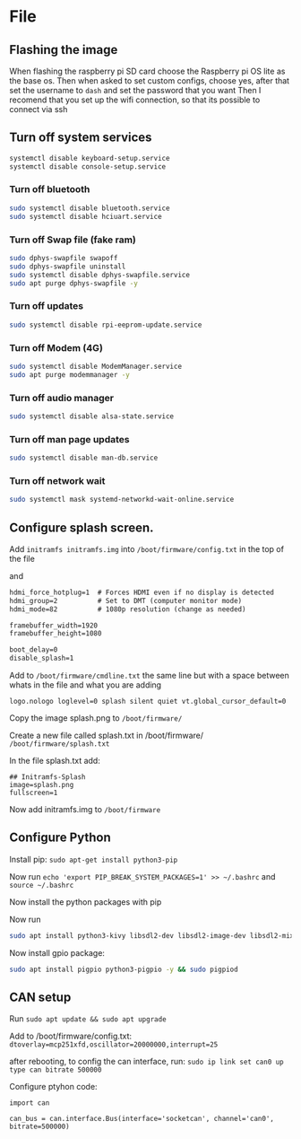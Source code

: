 # File 

## Flashing the image

When flashing the raspberry pi SD card choose the Raspberry pi OS lite as the base os. 
Then when asked to set custom configs, choose yes, after that set the username to `dash` and set the password that you want
Then I recomend that you set up the wifi connection, so that its possible to connect via ssh




## Turn off system services

```bash
systemctl disable keyboard-setup.service
systemctl disable console-setup.service
```

### Turn off bluetooth
```bash
sudo systemctl disable bluetooth.service
sudo systemctl disable hciuart.service
```

### Turn off Swap file (fake ram)

```bash
sudo dphys-swapfile swapoff
sudo dphys-swapfile uninstall
sudo systemctl disable dphys-swapfile.service
sudo apt purge dphys-swapfile -y
```

### Turn off updates
```bash
sudo systemctl disable rpi-eeprom-update.service
```

### Turn off Modem (4G)

```bash
sudo systemctl disable ModemManager.service
sudo apt purge modemmanager -y
```

### Turn off audio manager

```bash
sudo systemctl disable alsa-state.service
```

### Turn off man page updates

```bash
sudo systemctl disable man-db.service
```

### Turn off network wait

```bash
sudo systemctl mask systemd-networkd-wait-online.service
```

## Configure splash screen. 

Add `initramfs initramfs.img` into `/boot/firmware/config.txt` in the top of the file

and 
```txt
hdmi_force_hotplug=1  # Forces HDMI even if no display is detected
hdmi_group=2          # Set to DMT (computer monitor mode)
hdmi_mode=82          # 1080p resolution (change as needed)

framebuffer_width=1920
framebuffer_height=1080

boot_delay=0
disable_splash=1
```

Add to `/boot/firmware/cmdline.txt` the same line but with a space between whats in the file and what you are adding 

`logo.nologo loglevel=0 splash silent quiet vt.global_cursor_default=0` 

Copy the image splash.png to `/boot/firmware/`

Create a new file called splash.txt in /boot/firmware/ `/boot/firmware/splash.txt`

In the file splash.txt add:

```
## Initramfs-Splash
image=splash.png
fullscreen=1
```

Now add initramfs.img to `/boot/firmware`

## Configure Python

Install pip: `sudo apt-get install python3-pip`

Now run `echo 'export PIP_BREAK_SYSTEM_PACKAGES=1' >> ~/.bashrc` and `source ~/.bashrc`

Now install the python packages with pip

Now run 
``` bash
sudo apt install python3-kivy libsdl2-dev libsdl2-image-dev libsdl2-mixer-dev libsdl2-ttf-dev libmtdev-dev libgl1-mesa-dev libgles2-mesa-dev libdrm-dev libgbm-dev libudev-dev
```

Now install gpio package: 
```bash
sudo apt install pigpio python3-pigpio -y && sudo pigpiod
```

## CAN setup

Run `sudo apt update && sudo apt upgrade`  

Add to /boot/firmware/config.txt:
`dtoverlay=mcp251xfd,oscillator=20000000,interrupt=25`

after rebooting, to config the can interface, run:
`sudo ip link set can0 up type can bitrate 500000`

Configure ptyhon code:
```ptyhon
import can

can_bus = can.interface.Bus(interface='socketcan', channel='can0', bitrate=500000)
```
